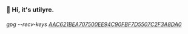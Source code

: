### 👋 Hi, it's utilyre.

###### gpg --recv-keys [AAC621BEA707500EE94C90FBF7D5507C2F3A8DA0][pub]

[pub]: https://github.com/utilyre.gpg
